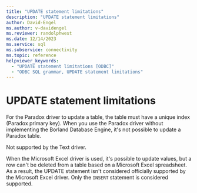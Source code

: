 ```yaml
---
title: "UPDATE statement limitations"
description: "UPDATE statement limitations"
author: David-Engel
ms.author: v-davidengel
ms.reviewer: randolphwest
ms.date: 12/14/2023
ms.service: sql
ms.subservice: connectivity
ms.topic: reference
helpviewer_keywords:
  - "UPDATE statement limitations [ODBC]"
  - "ODBC SQL grammar, UPDATE statement limitations"
---
```

# UPDATE statement limitations

For the Paradox driver to update a table, the table must have a unique index (Paradox primary key). When you use the Paradox driver without implementing the Borland Database Engine, it's not possible to update a Paradox table.

Not supported by the Text driver.

When the Microsoft Excel driver is used, it's possible to update values, but a row can't be deleted from a table based on a Microsoft Excel spreadsheet. As a result, the UPDATE statement isn't considered officially supported by the Microsoft Excel driver. Only the `INSERT` statement is considered supported.
